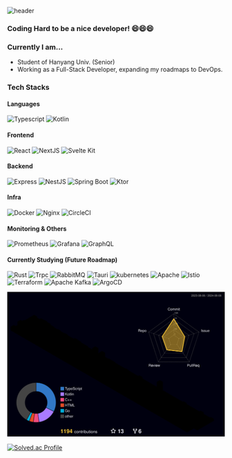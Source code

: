 ![header](https://capsule-render.vercel.app/api?type=slice&color=auto&height=300&section=header&text=Kyum's%20Repository&fontSize=90)

### Coding Hard to be a nice developer! 😄😄😄

### Currently I am...
- Student of Hanyang Univ. (Senior)
- Working as a Full-Stack Developer, expanding my roadmaps to DevOps.

### Tech Stacks

#### Languages
<p>
    <img alt="Typescript" src ="https://img.shields.io/badge/Typescript-3178C6.svg?&style=for-the-badge&logo=Typescript&logoColor=white"/>
    <img alt="Kotlin" src ="https://img.shields.io/badge/Kotlin-7F52FF.svg?&style=for-the-badge&logo=Kotlin&logoColor=white"/>
</p> 

#### Frontend
<p>
    <img alt="React" src ="https://img.shields.io/badge/React-61DAF8.svg?&style=for-the-badge&logo=React&logoColor=white"/>
    <img alt="NextJS" src ="https://img.shields.io/badge/Nextjs-000000.svg?&style=for-the-badge&logo=nextdotjs&logoColor=white"/>
    <img alt="Svelte Kit" src ="https://img.shields.io/badge/Svelte Kit-FF3E00.svg?&style=for-the-badge&logo=svelte&logoColor=white"/>
</p> 

#### Backend
<p>
    <img alt="Express" src ="https://img.shields.io/badge/express-000000.svg?&style=for-the-badge&logo=express&logoColor=white"/>
    <img alt="NestJS" src ="https://img.shields.io/badge/nestjs-E0234E.svg?&style=for-the-badge&logo=nestjs&logoColor=white"/>
    <img alt="Spring Boot" src ="https://img.shields.io/badge/springboot-6DB33F.svg?&style=for-the-badge&logo=springboot&logoColor=white"/>
    <img alt="Ktor" src ="https://img.shields.io/badge/Ktor-087CFA.svg?&style=for-the-badge&logo=ktor&logoColor=white"/>
</p> 

#### Infra
<p>
    <img alt="Docker" src ="https://img.shields.io/badge/Docker-2496ED.svg?&style=for-the-badge&logo=Docker&logoColor=white"/>
    <img alt="Nginx" src ="https://img.shields.io/badge/Nginx-009639.svg?&style=for-the-badge&logo=nginx&logoColor=white"/>
    <img alt="CircleCI" src ="https://img.shields.io/badge/circleci-343434.svg?&style=for-the-badge&logo=circleci&logoColor=white"/>
</p> 

#### Monitoring & Others
<p>
    <img alt="Prometheus" src ="https://img.shields.io/badge/Prometheus-E6522C.svg?&style=for-the-badge&logo=prometheus&logoColor=white"/>
    <img alt="Grafana" src ="https://img.shields.io/badge/Grafana-F46800.svg?&style=for-the-badge&logo=grafana&logoColor=white"/>
    <img alt="GraphQL" src ="https://img.shields.io/badge/GraphQL-E10098.svg?&style=for-the-badge&logo=graphql&logoColor=white"/>
</p> 

#### Currently Studying (Future Roadmap)
<p>
    <img alt="Rust" src ="https://img.shields.io/badge/Rust-000000.svg?&style=for-the-badge&logo=Rust&logoColor=white"/>
    <img alt="Trpc" src ="https://img.shields.io/badge/trpc-2596BE.svg?&style=for-the-badge&logo=trpc&logoColor=white"/>
    <img alt="RabbitMQ" src ="https://img.shields.io/badge/rabbitmq-FF6600.svg?&style=for-the-badge&logo=rabbitmq&logoColor=white"/>
    <img alt="Tauri" src ="https://img.shields.io/badge/Tauri-24C8D8.svg?&style=for-the-badge&logo=tauri&logoColor=white"/>
    <img alt="kubernetes" src ="https://img.shields.io/badge/kubernetes-326CE5.svg?&style=for-the-badge&logo=kubernetes&logoColor=white"/>
    <img alt="Apache" src ="https://img.shields.io/badge/Apache-D22128.svg?&style=for-the-badge&logo=apache&logoColor=white"/>
    <img alt="Istio" src ="https://img.shields.io/badge/Istio-466BB0.svg?&style=for-the-badge&logo=istio&logoColor=white"/>
    <img alt="Terraform" src ="https://img.shields.io/badge/Terraform-844FBA.svg?&style=for-the-badge&logo=terraform&logoColor=white"/>
    <img alt="Apache Kafka" src ="https://img.shields.io/badge/apachekafka-231F20.svg?&style=for-the-badge&logo=apachekafka&logoColor=white"/>
    <img alt="ArgoCD" src ="https://img.shields.io/badge/argo-EF7B4D.svg?&style=for-the-badge&logo=argo&logoColor=white"/>
</p>


![](./profile-3d-contrib/profile-night-rainbow.svg)

[![Solved.ac Profile](http://mazassumnida.wtf/api/v2/generate_badge?boj=myugyin)](https://solved.ac/myugyin/)

<!--
[![Anurag's github stats](https://github-readme-stats.vercel.app/api?username=KyumKyum&count_private=true&theme=synthwave&show_icons=true)](https://github.com/anuraghazra/github-readme-stats)


**KyumKyum/KyumKyum** is a ✨ _special_ ✨ repository because its `README.md` (this file) appears on your GitHub profile.

Here are some ideas to get you started:

- 🔭 I’m currently working on ...
- 🌱 I’m currently learning ...
- 👯 I’m looking to collaborate on ...
- 🤔 I’m looking for help with ...
- 💬 Ask me about ...
- 📫 How to reach me: ...
- 😄 Pronouns: ...
- ⚡ Fun fact: ...
-->

